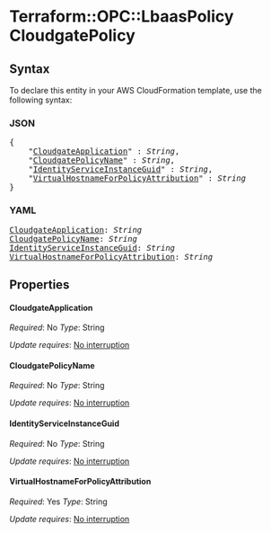 # Terraform::OPC::LbaasPolicy CloudgatePolicy

## Syntax

To declare this entity in your AWS CloudFormation template, use the following syntax:

### JSON

<pre>
{
    "<a href="#cloudgateapplication" title="CloudgateApplication">CloudgateApplication</a>" : <i>String</i>,
    "<a href="#cloudgatepolicyname" title="CloudgatePolicyName">CloudgatePolicyName</a>" : <i>String</i>,
    "<a href="#identityserviceinstanceguid" title="IdentityServiceInstanceGuid">IdentityServiceInstanceGuid</a>" : <i>String</i>,
    "<a href="#virtualhostnameforpolicyattribution" title="VirtualHostnameForPolicyAttribution">VirtualHostnameForPolicyAttribution</a>" : <i>String</i>
}
</pre>

### YAML

<pre>
<a href="#cloudgateapplication" title="CloudgateApplication">CloudgateApplication</a>: <i>String</i>
<a href="#cloudgatepolicyname" title="CloudgatePolicyName">CloudgatePolicyName</a>: <i>String</i>
<a href="#identityserviceinstanceguid" title="IdentityServiceInstanceGuid">IdentityServiceInstanceGuid</a>: <i>String</i>
<a href="#virtualhostnameforpolicyattribution" title="VirtualHostnameForPolicyAttribution">VirtualHostnameForPolicyAttribution</a>: <i>String</i>
</pre>

## Properties

#### CloudgateApplication

_Required_: No
_Type_: String

_Update requires_: [No interruption](https://docs.aws.amazon.com/AWSCloudFormation/latest/UserGuide/using-cfn-updating-stacks-update-behaviors.html#update-no-interrupt)

#### CloudgatePolicyName

_Required_: No
_Type_: String

_Update requires_: [No interruption](https://docs.aws.amazon.com/AWSCloudFormation/latest/UserGuide/using-cfn-updating-stacks-update-behaviors.html#update-no-interrupt)

#### IdentityServiceInstanceGuid

_Required_: No
_Type_: String

_Update requires_: [No interruption](https://docs.aws.amazon.com/AWSCloudFormation/latest/UserGuide/using-cfn-updating-stacks-update-behaviors.html#update-no-interrupt)

#### VirtualHostnameForPolicyAttribution

_Required_: Yes
_Type_: String

_Update requires_: [No interruption](https://docs.aws.amazon.com/AWSCloudFormation/latest/UserGuide/using-cfn-updating-stacks-update-behaviors.html#update-no-interrupt)


